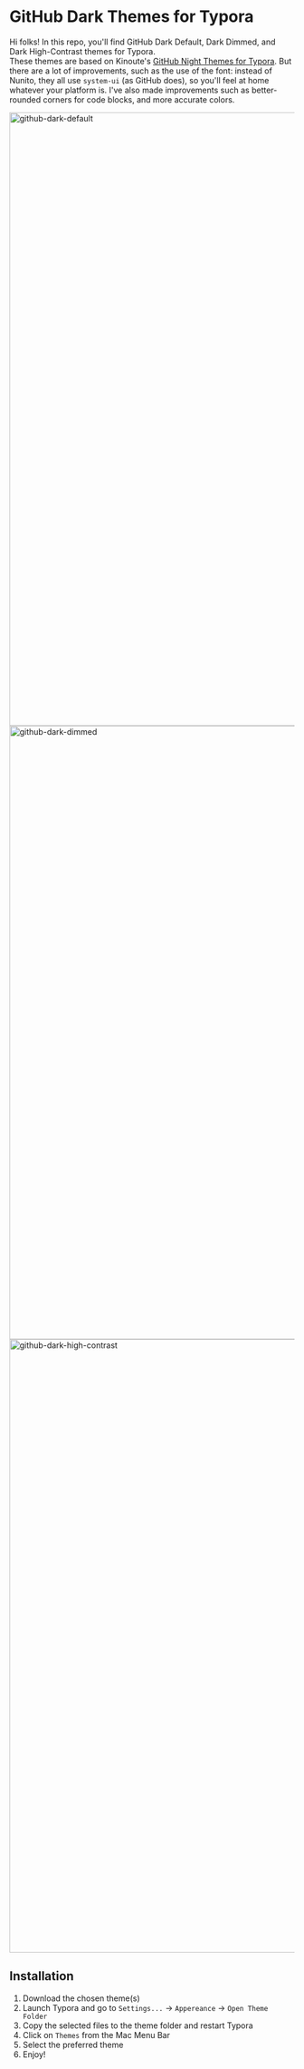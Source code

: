 # GitHub Dark Themes for Typora

Hi folks! In this repo, you'll find GitHub Dark Default, Dark Dimmed, and Dark High-Contrast themes for Typora.\
These themes are based on Kinoute's [GitHub Night Themes for Typora](https://github.com/kinoute/typora-github-night-theme). But there are a lot of improvements, such as the use of the font: instead of Nunito, they all use `system-ui` (as GitHub does), so you'll feel at home whatever your platform is. I've also made improvements such as better-rounded corners for code blocks, and more accurate colors.

<img width="1082" alt="github-dark-default" src="https://user-images.githubusercontent.com/101254295/222994376-a1424178-48ef-42a2-b996-78a3bf9daff1.png">
<img width="1082" alt="github-dark-dimmed" src="https://user-images.githubusercontent.com/101254295/222994381-4a5f8fa7-03e1-459f-82e0-e4d37d57e886.png">
<img width="1082" alt="github-dark-high-contrast" src="https://user-images.githubusercontent.com/101254295/222994382-b16738d3-613d-4b22-974e-6adec9313f13.png">

## Installation

1. Download the chosen theme(s)
1. Launch Typora and go to `Settings...` → `Appereance` → `Open Theme Folder`
1. Copy the selected files to the theme folder and restart Typora
1. Click on `Themes` from the Mac Menu Bar
1. Select the preferred theme
1. Enjoy!
